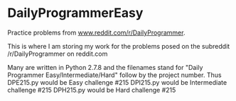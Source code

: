# DailyProgrammerEasy
Practice problems from www.reddit.com/r/DailyProgrammer. 

This is where I am storing my work for the problems posed on the subreddit /r/DailyProgrammer on reddit.com

Many are written in Python 2.7.8 and the filenames stand for "Daily Programmer Easy/Intermediate/Hard" follow by the project number. 
Thus  DPE215.py would be Easy challenge #215
      DPI215.py would be Intermediate challenge #215
      DPH215.py would be Hard challenge #215
